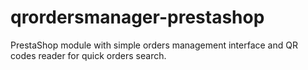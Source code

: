 # qrordersmanager-prestashop
PrestaShop module with simple orders management interface and QR codes reader for quick orders search.

